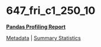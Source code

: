 # 647_fri_c1_250_10

[**Pandas Profiling Report**](../docs_sources/profile/647_fri_c1_250_10.html)

[Metadata](metadata.yaml) | [Summary Statistics](summary_stats.csv)

